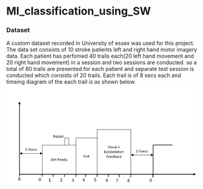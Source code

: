 # MI_classification_using_SW

### Dataset

A custom dataset recorded in University of essex was used for this project.
The data set consists of 10 stroke patients left and right hand motor imagery data. Each patient has perfomed 40 trails each(20 left hand movement and 20 right hand movement) in a session and two sessions are conducted. so a total of 80 trails are presented for each patient and separate test session is conducted which consists of 20 trails.
Each trail is of 8 secs each and timeing diagram of the each trail is as shown below.
![Timing Diagram](https://github.com/naveenkumarch/MI_classification_using_SW/blob/main/Results/Trail_timing_diagram.png?raw=true)

